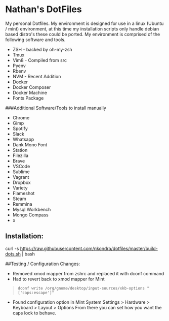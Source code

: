 # Nathan's DotFiles

My personal Dotfiles. My environment is designed for use in a linux (Ubuntu / mint) environment, at this time my installation scripts only handle debian based distro's these could be ported. My environment is comprised of the following software and tools.

* ZSH - backed by oh-my-zsh
* Tmux
* Vim8 - Compiled from src
* Pyenv
* Rbenv
* NVM - Recent Addition
* Docker
* Docker Composer
* Docker Machine
* Fonts Package

###Additional Software/Tools to install manually

* Chrome
* Gimp
* Spotify
* Slack
* Whatsapp
* Dank Mono Font
* Station
* Filezilla
* Brave
* VSCode
* Sublime
* Vagrant
* Dropbox
* Variety
* Flameshot
* Steam
* Remmina
* Mysql Workbench
* Mongo Compass
* x

## Installation:

curl -s https://raw.githubusercontent.com/nkondra/dotfiles/master/build-dots.sh | bash

##Testing / Configuration Changes:

- Removed xmod mapper from zshrc and replaced it with dconf command
- Had to revert back to xmod mapper for Mint
> `dconf write /org/gnome/desktop/input-sources/xkb-options "['caps:escape']"`
- Found configuration option in Mint System Settings > Hardware > Keyboard > Layout > Options From there you can set how you want the caps lock to behave. 

